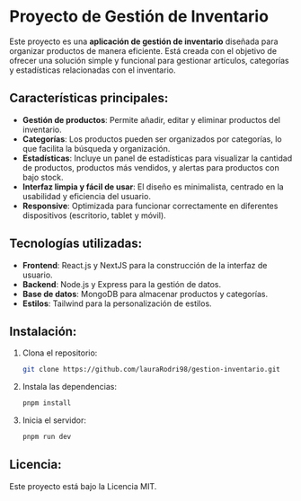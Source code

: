# Proyecto de Gestión de Inventario

Este proyecto es una **aplicación de gestión de inventario** diseñada para organizar productos de manera eficiente. Está creada con el objetivo de ofrecer una solución simple y funcional para gestionar artículos, categorías y estadísticas relacionadas con el inventario.

## Características principales:
- **Gestión de productos**: Permite añadir, editar y eliminar productos del inventario.
- **Categorías**: Los productos pueden ser organizados por categorías, lo que facilita la búsqueda y organización.
- **Estadísticas**: Incluye un panel de estadísticas para visualizar la cantidad de productos, productos más vendidos, y alertas para productos con bajo stock.
- **Interfaz limpia y fácil de usar**: El diseño es minimalista, centrado en la usabilidad y eficiencia del usuario.
- **Responsive**: Optimizada para funcionar correctamente en diferentes dispositivos (escritorio, tablet y móvil).

## Tecnologías utilizadas:
- **Frontend**: React.js y NextJS para la construcción de la interfaz de usuario.
- **Backend**: Node.js y Express para la gestión de datos.
- **Base de datos**: MongoDB para almacenar productos y categorías.
- **Estilos**: Tailwind para la personalización de estilos.

## Instalación:
1. Clona el repositorio:
   ```bash
   git clone https://github.com/lauraRodri98/gestion-inventario.git
   
2. Instala las dependencias:
   ```bash
   pnpm install

3. Inicia el servidor:
   ```bash
   pnpm run dev

##  Licencia:
Este proyecto está bajo la Licencia MIT.
